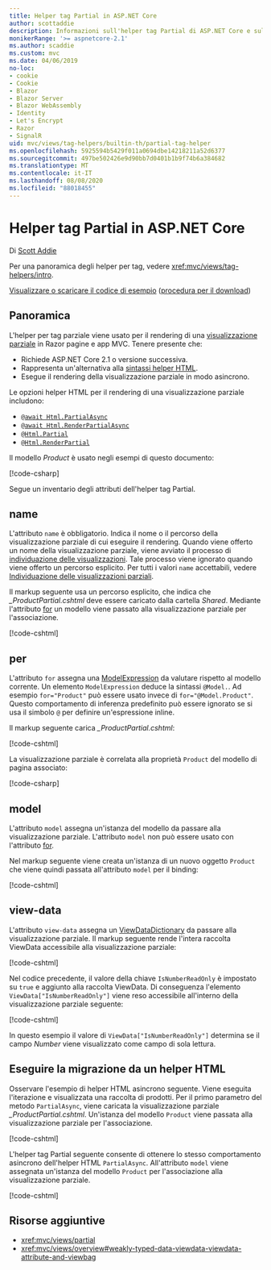 ```yaml
---
title: Helper tag Partial in ASP.NET Core
author: scottaddie
description: Informazioni sull'helper tag Partial di ASP.NET Core e sul ruolo dei singoli attributi dell'helper nel rendering di una visualizzazione parziale.
monikerRange: '>= aspnetcore-2.1'
ms.author: scaddie
ms.custom: mvc
ms.date: 04/06/2019
no-loc:
- cookie
- Cookie
- Blazor
- Blazor Server
- Blazor WebAssembly
- Identity
- Let's Encrypt
- Razor
- SignalR
uid: mvc/views/tag-helpers/builtin-th/partial-tag-helper
ms.openlocfilehash: 5925594b5429f011a0694dbe14218211a52d6377
ms.sourcegitcommit: 497be502426e9d90bb7d0401b1b9f74b6a384682
ms.translationtype: MT
ms.contentlocale: it-IT
ms.lasthandoff: 08/08/2020
ms.locfileid: "88018455"
---
```

# <a name="partial-tag-helper-in-aspnet-core"></a>Helper tag Partial in ASP.NET Core

Di [Scott Addie](https://github.com/scottaddie)

Per una panoramica degli helper per tag, vedere <xref:mvc/views/tag-helpers/intro>.

[Visualizzare o scaricare il codice di esempio](https://github.com/dotnet/AspNetCore.Docs/tree/master/aspnetcore/mvc/views/tag-helpers/built-in/samples) ([procedura per il download](xref:index#how-to-download-a-sample))

## <a name="overview"></a>Panoramica

L'helper per tag parziale viene usato per il rendering di una [visualizzazione parziale](xref:mvc/views/partial) in Razor pagine e app MVC. Tenere presente che:

* Richiede ASP.NET Core 2.1 o versione successiva.
* Rappresenta un'alternativa alla [sintassi helper HTML](xref:mvc/views/partial#reference-a-partial-view).
* Esegue il rendering della visualizzazione parziale in modo asincrono.

Le opzioni helper HTML per il rendering di una visualizzazione parziale includono:

* [`@await Html.PartialAsync`](/dotnet/api/microsoft.aspnetcore.mvc.rendering.htmlhelperpartialextensions.partialasync)
* [`@await Html.RenderPartialAsync`](/dotnet/api/microsoft.aspnetcore.mvc.rendering.htmlhelperpartialextensions.renderpartialasync)
* [`@Html.Partial`](/dotnet/api/microsoft.aspnetcore.mvc.rendering.htmlhelperpartialextensions.partial)
* [`@Html.RenderPartial`](/dotnet/api/microsoft.aspnetcore.mvc.rendering.htmlhelperpartialextensions.renderpartial)

Il modello *Product* è usato negli esempi di questo documento:

[!code-csharp[](samples/TagHelpersBuiltIn/Models/Product.cs)]

Segue un inventario degli attributi dell'helper tag Partial.

## <a name="name"></a>name

L'attributo `name` è obbligatorio. Indica il nome o il percorso della visualizzazione parziale di cui eseguire il rendering. Quando viene offerto un nome della visualizzazione parziale, viene avviato il processo di [individuazione delle visualizzazioni](xref:mvc/views/overview#view-discovery). Tale processo viene ignorato quando viene offerto un percorso esplicito. Per tutti i valori `name` accettabili, vedere [Individuazione delle visualizzazioni parziali](xref:mvc/views/partial#partial-view-discovery).

Il markup seguente usa un percorso esplicito, che indica che *_ProductPartial.cshtml* deve essere caricato dalla cartella *Shared*. Mediante l'attributo [for](#for) un modello viene passato alla visualizzazione parziale per l'associazione.

[!code-cshtml[](samples/TagHelpersBuiltIn/Pages/Product.cshtml?name=snippet_Name)]

## <a name="for"></a>per

L'attributo `for` assegna una [ModelExpression](/dotnet/api/microsoft.aspnetcore.mvc.viewfeatures.modelexpression) da valutare rispetto al modello corrente. Un elemento `ModelExpression` deduce la sintassi `@Model.`. Ad esempio `for="Product"` può essere usato invece di `for="@Model.Product"`. Questo comportamento di inferenza predefinito può essere ignorato se si usa il simbolo `@` per definire un'espressione inline.

Il markup seguente carica *_ProductPartial.cshtml*:

[!code-cshtml[](samples/TagHelpersBuiltIn/Pages/Product.cshtml?name=snippet_For)]

La visualizzazione parziale è correlata alla proprietà `Product` del modello di pagina associato:

[!code-csharp[](samples/TagHelpersBuiltIn/Pages/Product.cshtml.cs?highlight=8)]

## <a name="model"></a>model

L'attributo `model` assegna un'istanza del modello da passare alla visualizzazione parziale. L'attributo `model` non può essere usato con l'attributo [for](#for).

Nel markup seguente viene creata un'istanza di un nuovo oggetto `Product` che viene quindi passata all'attributo `model` per il binding:

[!code-cshtml[](samples/TagHelpersBuiltIn/Pages/Product.cshtml?name=snippet_Model)]

## <a name="view-data"></a>view-data

L'attributo `view-data` assegna un [ViewDataDictionary](/dotnet/api/microsoft.aspnetcore.mvc.viewfeatures.viewdatadictionary) da passare alla visualizzazione parziale. Il markup seguente rende l'intera raccolta ViewData accessibile alla visualizzazione parziale:

[!code-cshtml[](samples/TagHelpersBuiltIn/Pages/Product.cshtml?name=snippet_ViewData&highlight=5-)]

Nel codice precedente, il valore della chiave `IsNumberReadOnly` è impostato su `true` e aggiunto alla raccolta ViewData. Di conseguenza l'elemento `ViewData["IsNumberReadOnly"]` viene reso accessibile all'interno della visualizzazione parziale seguente:

[!code-cshtml[](samples/TagHelpersBuiltIn/Pages/Shared/_ProductViewDataPartial.cshtml?highlight=5)]

In questo esempio il valore di `ViewData["IsNumberReadOnly"]` determina se il campo *Number* viene visualizzato come campo di sola lettura.

## <a name="migrate-from-an-html-helper"></a>Eseguire la migrazione da un helper HTML

Osservare l'esempio di helper HTML asincrono seguente. Viene eseguita l'iterazione e visualizzata una raccolta di prodotti. Per il primo parametro del metodo `PartialAsync`, viene caricata la visualizzazione parziale *_ProductPartial.cshtml*. Un'istanza del modello `Product` viene passata alla visualizzazione parziale per l'associazione.

[!code-cshtml[](samples/TagHelpersBuiltIn/Pages/Products.cshtml?name=snippet_HtmlHelper&highlight=3)]

L'helper tag Partial seguente consente di ottenere lo stesso comportamento asincrono dell'helper HTML `PartialAsync`. All'attributo `model` viene assegnata un'istanza del modello `Product` per l'associazione alla visualizzazione parziale.

[!code-cshtml[](samples/TagHelpersBuiltIn/Pages/Products.cshtml?name=snippet_TagHelper&highlight=3)]

## <a name="additional-resources"></a>Risorse aggiuntive

* <xref:mvc/views/partial>
* <xref:mvc/views/overview#weakly-typed-data-viewdata-viewdata-attribute-and-viewbag>
